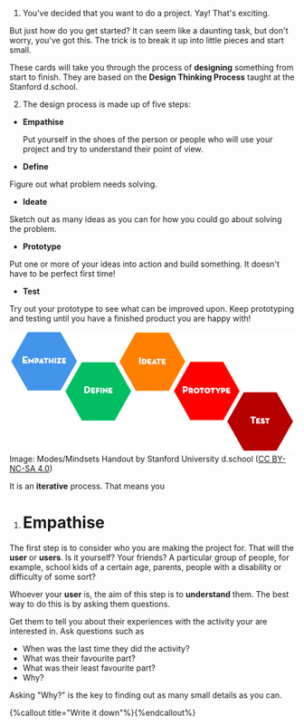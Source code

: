 1. You've decided that you want to do a project. Yay! That's exciting. 

 But just how do you get started? It can seem like a daunting task, but don't worry, you've got this. The trick is to break it up into little pieces and start small. 
 
 These cards will take you through the process of **designing** something from start to finish. They are based on the **Design Thinking Process** taught at the Stanford d.school.

2. The design process is made up of five steps:
 * **Empathise**
 
   Put yourself in the shoes of the person or people who will use your project and try to understand their point of view.
 * **Define**
 
 Figure out what problem needs solving.
 * **Ideate**
 
 Sketch out as many ideas as you can for how you could go about solving the problem.
 * **Prototype**
 
 Put one or more of your ideas into action and build something. It doesn't have to be perfect first time!
 * **Test**
 
 Try out your prototype to see what can be improved upon. Keep prototyping and testing until you have a finished product you are happy with!

 ![](designthinkingsteps.png)
 Image: Modes/Mindsets Handout by Stanford University d.school \([CC BY-NC-SA 4.0](https://creativecommons.org/licenses/by-nc-sa/4.0/)\) 
 
 It is an **iterative** process. That means you
 
1. # Empathise
 The first step is to consider who you are making the project for. That will the **user** or **users**. Is it yourself? Your friends? A particular group of people, for example, school kids of a certain age, parents, people with a disability or difficulty of some sort?
 
 Whoever your **user** is, the aim of this step is to **understand** them. The best way to do this is by asking them questions.
 
 Get them to tell you about their experiences with the activity your are interested in. Ask questions such as
 * When was the last time they did the activity?
 * What was their favourite part?
 * What was their least favourite part?
 * Why?
 
 Asking "Why?" is the key to finding out as many small details as you can.
 
 {%callout title="Write it down"%}{%endcallout%}





